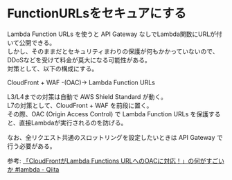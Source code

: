 # FunctionURLsをセキュアにする

Lambda Function URLs を使うと API Gateway なしでLambda関数にURLが付いて公開できる。  
しかし、そのままだとセキュリティまわりの保護が何もかかっていないので、DDoSなどを受けて料金が莫大になる可能性がある。  
対策として、以下の構成にする。

CloudFront + WAF -(OAC)-> Lambda Function URLs

L3/L4までの対策は自動で AWS Shield Standard が動く。  
L7の対策として、CloudFront + WAF を前段に置く。  
その際、OAC (Origin Access Control) で Lambda Function URLs を保護すると、直接Lambdaが実行されるのを防げる。

なお、全リクエスト共通のスロットリングを設定したいときは API Gateway で行う必要がある。

参考: [「CloudFrontがLambda Functions URLへのOACに対応！」の何がすごいか #lambda - Qiita](https://qiita.com/watany/items/4e3df4c6eef5ff01dc8f)
